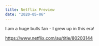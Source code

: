 ```yaml
---
title: Netflix Preview
date: "2020-05-06"
---
```


I am a huge bulls fan - I grew up in this era!

https://www.netflix.com/au/title/80203144
